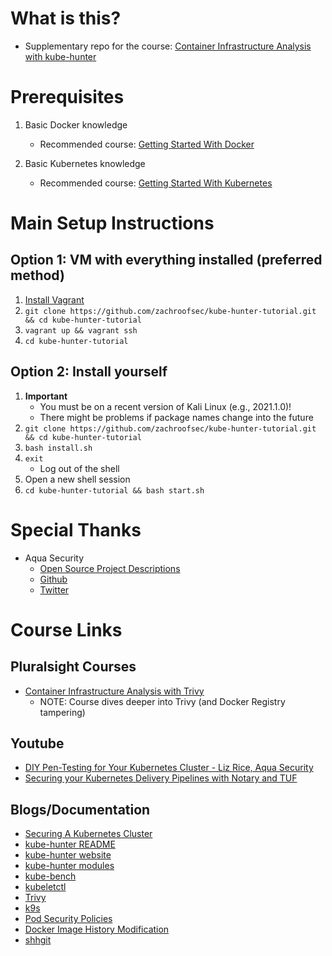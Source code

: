 # What is this?

+ Supplementary repo for the course: [Container Infrastructure Analysis with kube-hunter](https://app.pluralsight.com/library/courses/container-infrastructure-analysis-kube-hunter/)

# Prerequisites

1. Basic Docker knowledge
    + Recommended course: [Getting Started With Docker](https://app.pluralsight.com/library/courses/getting-started-docker)

2. Basic Kubernetes knowledge
    + Recommended course: [Getting Started With Kubernetes](https://app.pluralsight.com/library/courses/kubernetes-getting-started)

# Main Setup Instructions

## Option 1: VM with everything installed **(preferred method)**

1. [Install Vagrant](https://www.vagrantup.com/docs/installation)
2. `git clone https://github.com/zachroofsec/kube-hunter-tutorial.git && cd kube-hunter-tutorial`
3. `vagrant up && vagrant ssh`
4. `cd kube-hunter-tutorial`

## Option 2: Install yourself

1. **Important**
    + You must be on a recent version of Kali Linux (e.g., 2021.1.0)!
    + There might be problems if package names change into the future
2. `git clone https://github.com/zachroofsec/kube-hunter-tutorial.git && cd kube-hunter-tutorial`
3. `bash install.sh`
4. `exit`
    + Log out of the shell
5. Open a new shell session
6. `cd kube-hunter-tutorial && bash start.sh`

# Special Thanks

+ Aqua Security
    + [Open Source Project Descriptions](https://www.aquasec.com/products/open-source-projects/)
    + [Github](https://github.com/aquasecurity)
    + [Twitter](https://twitter.com/AquaSecTeam)

# Course Links

## Pluralsight Courses

+ [Container Infrastructure Analysis with Trivy](https://app.pluralsight.com/library/courses/container-infrastructure-analysis-trivy/)
    + NOTE: Course dives deeper into Trivy (and Docker Registry tampering)

## Youtube

+ [DIY Pen-Testing for Your Kubernetes Cluster - Liz Rice, Aqua Security](https://www.youtube.com/watch?v=fVqCAUJiIn0)
+ [Securing your Kubernetes Delivery Pipelines with Notary and TUF](https://www.youtube.com/watch?v=JK70k_B87mw) 

## Blogs/Documentation

+ [Securing A Kubernetes Cluster](https://kubernetes.io/docs/tasks/administer-cluster/securing-a-cluster/)
+ [kube-hunter README](https://github.com/aquasecurity/kube-hunter)
+ [kube-hunter website](https://kube-hunter.aquasec.com/)
+ [kube-hunter modules](https://github.com/aquasecurity/kube-hunter/tree/cdd9f9d43264ae04122407eaf98816254e829c77/kube_hunter/modules)
+ [kube-bench](https://github.com/aquasecurity/kube-bench)
+ [kubeletctl](https://github.com/cyberark/kubeletctl)
+ [Trivy](https://github.com/aquasecurity/trivy)
+ [k9s](https://k9scli.io/)
+ [Pod Security Policies](https://kubernetes.io/docs/concepts/policy/pod-security-policy/)
+ [Docker Image History Modification](https://www.justinsteven.com/posts/2021/02/14/docker-image-history-modification)
+ [shhgit](https://github.com/eth0izzle/shhgit)


